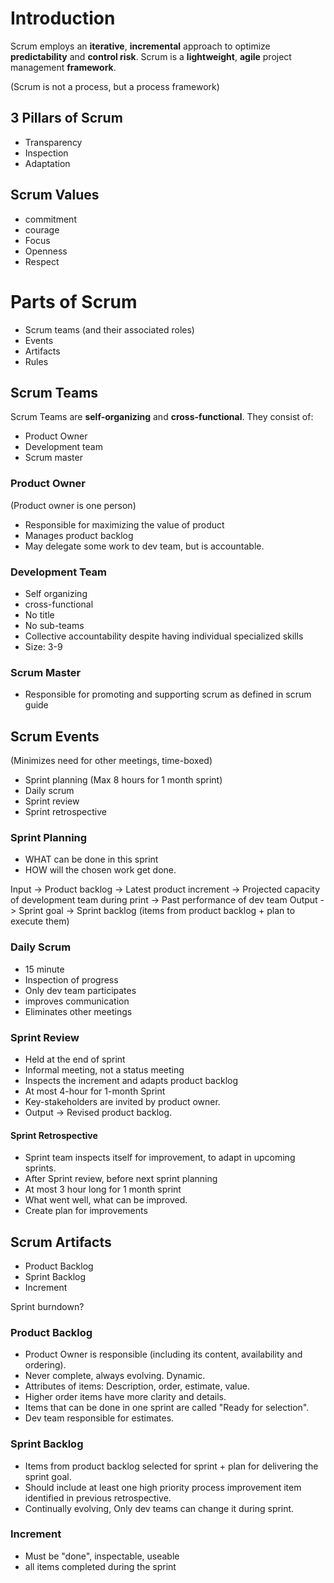 # Introduction
Scrum employs an **iterative**, **incremental** approach to optimize **predictability** and **control risk**.
Scrum is a **lightweight**, **agile** project management **framework**.

(Scrum is not a process, but a process framework)

## 3 Pillars of Scrum

 - Transparency 
 - Inspection 
 - Adaptation

## Scrum Values

 - commitment 
 - courage 
 - Focus 
 - Openness 
 - Respect

# Parts of Scrum

 - Scrum teams (and their associated roles) 
 - Events 
 - Artifacts 
 - Rules

## Scrum Teams 
Scrum Teams are **self-organizing** and **cross-functional**. They consist of:

 - Product Owner   
 - Development team   
 - Scrum master

### Product Owner
(Product owner is one person)

 - Responsible for maximizing the value of product 
 - Manages product backlog 
 - May delegate some work to dev team, but is accountable.

### Development Team

 - Self organizing 
 - cross-functional 
 - No title 
 - No sub-teams 
 - Collective accountability despite having individual specialized skills 
 - Size: 3-9

### Scrum Master

 - Responsible for promoting and supporting scrum as defined in scrum
   guide

## Scrum Events
(Minimizes need for other meetings, time-boxed)

 - Sprint planning (Max 8 hours for 1 month sprint) 
 - Daily scrum 
 - Sprint review 
 - Sprint retrospective

### Sprint Planning

 - WHAT can be done in this sprint 
 - HOW will the chosen work get done.

Input
	-> Product backlog
	-> Latest product increment
	-> Projected capacity of development team during print
	-> Past performance of dev team
Output
	-> Sprint goal
	-> Sprint backlog (items from product backlog + plan to execute them)

### Daily Scrum

 - 15 minute 
 - Inspection of progress  
 - Only dev team participates 
 - improves communication 
 - Eliminates other meetings

### Sprint Review

 - Held at the end of sprint 
 - Informal meeting, not a status meeting   
 - Inspects the increment and adapts product backlog 
 - At most 4-hour for 1-month Sprint 
 - Key-stakeholders are invited by product owner. 
 - Output -> Revised product backlog.

#### Sprint Retrospective

 - Sprint team inspects itself for improvement, to adapt in upcoming
   sprints.
 - After Sprint review, before next sprint planning
 - At most 3 hour long for 1 month sprint
 - What went well, what can be improved.
 - Create plan for improvements

## Scrum Artifacts

 - Product Backlog 
 - Sprint Backlog 
 - Increment

Sprint burndown?

### Product Backlog

 - Product Owner is responsible (including its content, availability and
   ordering).   
 - Never complete, always evolving. Dynamic.
 - Attributes of items: Description, order, estimate, value. 
 - Higher order items have more clarity and details. 
 - Items that can be done in one sprint are called "Ready for selection". 
 - Dev team responsible for estimates.

### Sprint Backlog

 - Items from product backlog selected for sprint + plan for delivering
   the sprint goal.    
 - Should include at least one high priority process improvement item identified in previous retrospective.
 - Continually evolving, Only dev teams can change it during sprint.

### Increment

 - Must be "done", inspectable, useable 
 - all items completed during the
   sprint

<!--stackedit_data:
eyJoaXN0b3J5IjpbLTc2MTEwMTgwNywtNzUyMDA2OTc3LC00Nj
czMzk5NjQsLTczNDA3Mjk1Nl19
-->